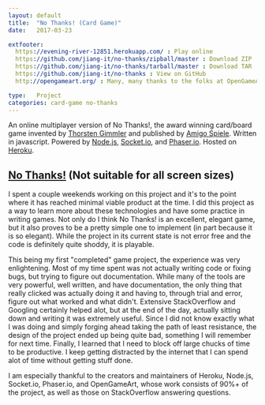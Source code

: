 ```yaml
---
layout: default
title:  "No Thanks! (Card Game)"
date:   2017-03-23

extfooter:
  https://evening-river-12851.herokuapp.com/ : Play online
  https://github.com/jiang-it/no-thanks/zipball/master : Download ZIP
  https://github.com/jiang-it/no-thanks/tarball/master : Download TAR
  https://github.com/jiang-it/no-thanks : View on GitHub
  http://opengameart.org/ : Many, many thanks to the folks at OpenGameArt for their art

type:   Project
categories: card-game no-thanks
---
```

An online multiplayer version of No Thanks!, the award winning card/board game invented by [Thorsten Gimmler](https://boardgamegeek.com/boardgamedesigner/85/thorsten-gimmler) and published by [Amigo Spiele](https://en.wikipedia.org/wiki/Amigo_Spiele). Written in javascript. Powered by [Node.js](https://nodejs.org/en/), [Socket.io](https://socket.io/), and [Phaser.io](https://phaser.io/). Hosted on [Heroku](https://www.heroku.com/).

## [No Thanks!](https://evening-river-12851.herokuapp.com/) (Not suitable for all screen sizes)

I spent a couple weekends working on this project and it's to the point where it has reached minimal viable product at the time. I did this project as a way to learn more about these technologies and have some practice in writing games. Not only do I think No Thanks! is an excellent, elegant game, but it also proves to be a pretty simple one to implement (in part because it is so elegant). While the project in its current state is not error free and the code is definitely quite shoddy, it is playable. 

This being my first "completed" game project, the experience was very enlightening. Most of my time spent was not actually writing code or fixing bugs, but trying to figure out documentation. While many of the tools are very powerful, well written, and have documentation, the only thing that really clicked was actually doing it and having to, through trial and error, figure out what worked and what didn't. Extensive StackOverflow and Googling certainly helped alot, but at the end of the day, actually sitting down and writing it was extremely useful. Since I did not know exactly what I was doing and simply forging ahead taking the path of least resistance, the design of the project ended up being quite bad, something I will remember for next time. Finally, I learned that I need to block off large chucks of time to be productive. I keep getting distracted by the internet that I can spend alot of time without getting stuff done. 

I am especially thankful to the creators and maintainers of Heroku, Node.js, Socket.io, Phaser.io, and OpenGameArt, whose work consists of 90%+ of the project, as well as those on StackOverflow answering questions.
